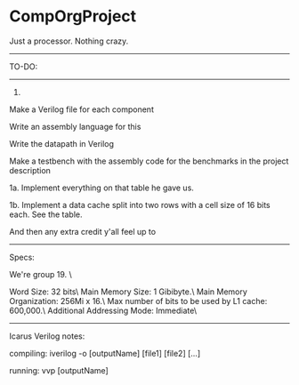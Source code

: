 # CompOrgProject
Just a processor. Nothing crazy. 
__________
TO-DO:
__________

1.

Make a Verilog file for each component

Write an assembly language for this

Write the datapath in Verilog

Make a testbench with the assembly code for the benchmarks in the project description

1a. 
Implement everything on that table he gave us. 

1b. 
Implement a data cache split into two rows with a cell size of 16 bits each. See the table. 

And then any extra credit y'all feel up to 
_____________________________________________________

Specs: 

We're group 19. \\

Word Size: 32 bits\\
Main Memory Size: 1 Gibibyte.\\ 
Main Memory Organization: 256Mi x 16.\\ 
Max number of bits to be used by L1 cache: 600,000.\\
Additional Addressing Mode: Immediate\\


_______________________________________
Icarus Verilog notes: 

compiling: iverilog -o [outputName] [file1] [file2] [...]

running: vvp [outputName]





